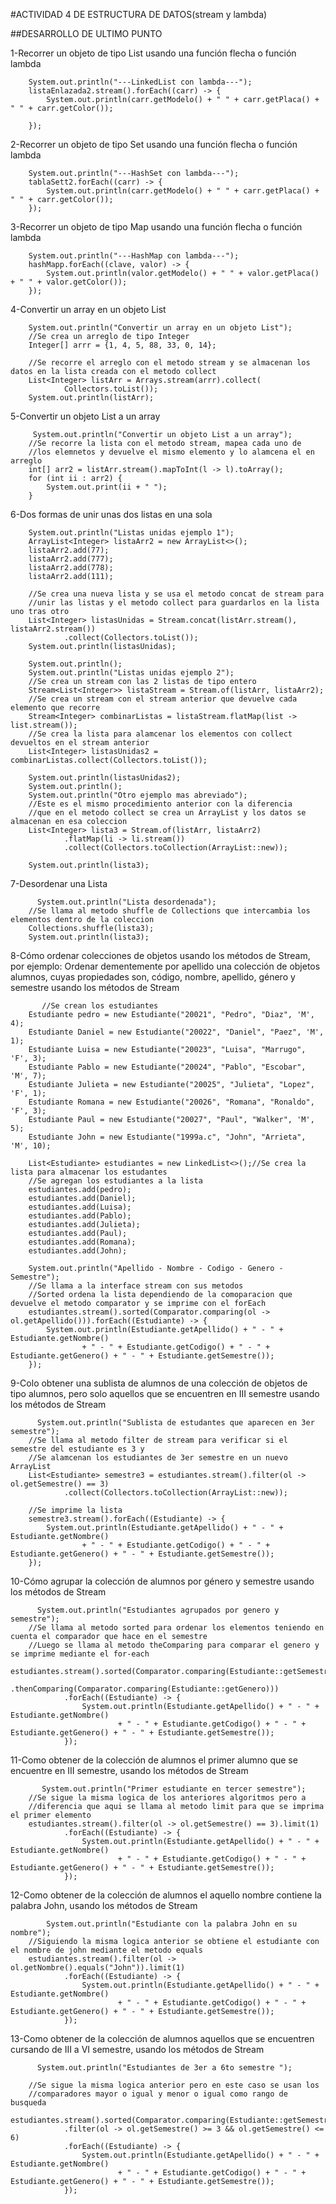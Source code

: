 #ACTIVIDAD 4 DE ESTRUCTURA DE DATOS(stream y lambda)

##DESARROLLO DE ULTIMO PUNTO

1-Recorrer un objeto de tipo List usando una función flecha o función lambda

        System.out.println("---LinkedList con lambda---");
        listaEnlazada2.stream().forEach((carr) -> {
            System.out.println(carr.getModelo() + " " + carr.getPlaca() + " " + carr.getColor());

        });


2-Recorrer un objeto de tipo Set usando una función flecha o función lambda

        System.out.println("---HashSet con lambda---");
        tablaSett2.forEach((carr) -> {
            System.out.println(carr.getModelo() + " " + carr.getPlaca() + " " + carr.getColor());
        });

3-Recorrer un objeto de tipo Map usando una función flecha o función lambda

        System.out.println("---HashMap con lambda---");
        hashMapp.forEach((clave, valor) -> {
            System.out.println(valor.getModelo() + " " + valor.getPlaca() + " " + valor.getColor());
        });


4-Convertir un array en un objeto List

        System.out.println("Convertir un array en un objeto List");
        //Se crea un arreglo de tipo Integer
        Integer[] arrr = {1, 4, 5, 88, 33, 0, 14};

        //Se recorre el arreglo con el metodo stream y se almacenan los datos en la lista creada con el metodo collect
        List<Integer> listArr = Arrays.stream(arrr).collect(
                Collectors.toList());
        System.out.println(listArr);


5-Convertir un objeto List a un array

         System.out.println("Convertir un objeto List a un array");
        //Se recorre la lista con el metodo stream, mapea cada uno de 
        //los elemnetos y devuelve el mismo elemento y lo alamcena el en arreglo
        int[] arr2 = listArr.stream().mapToInt(l -> l).toArray();
        for (int ii : arr2) {
            System.out.print(ii + " ");
        }


  6-Dos formas de unir unas dos listas en una sola

        System.out.println("Listas unidas ejemplo 1");
        ArrayList<Integer> listaArr2 = new ArrayList<>();
        listaArr2.add(77);
        listaArr2.add(777);
        listaArr2.add(778);
        listaArr2.add(111);

        //Se crea una nueva lista y se usa el metodo concat de stream para 
        //unir las listas y el metodo collect para guardarlos en la lista uno tras otro
        List<Integer> listasUnidas = Stream.concat(listArr.stream(), listaArr2.stream())
                .collect(Collectors.toList());
        System.out.println(listasUnidas);

        System.out.println();
        System.out.println("Listas unidas ejemplo 2");
        //Se crea un stream con las 2 listas de tipo entero
        Stream<List<Integer>> listaStream = Stream.of(listArr, listaArr2);
        //Se crea un stream con el stream anterior que devuelve cada elemento que recorre 
        Stream<Integer> combinarListas = listaStream.flatMap(list -> list.stream());
        //Se crea la lista para alamcenar los elementos con collect devueltos en el stream anterior
        List<Integer> listasUnidas2 = combinarListas.collect(Collectors.toList());

        System.out.println(listasUnidas2);
        System.out.println();
        System.out.println("Otro ejemplo mas abreviado");
        //Este es el mismo procedimiento anterior con la diferencia 
        //que en el metodo collect se crea un ArrayList y los datos se almacenan en esa coleccion
        List<Integer> lista3 = Stream.of(listArr, listaArr2)
                .flatMap(li -> li.stream())
                .collect(Collectors.toCollection(ArrayList::new));

        System.out.println(lista3);


7-Desordenar una Lista

          System.out.println("Lista desordenada");
        //Se llama al metodo shuffle de Collections que intercambia los elementos dentro de la coleccion
        Collections.shuffle(lista3);
        System.out.println(lista3);

8-Cómo ordenar colecciones de objetos usando los métodos de Stream, por
ejemplo: Ordenar dementemente por apellido una colección de objetos
alumnos, cuyas propiedades son, código, nombre, apellido, género y
semestre usando los métodos de Stream

           //Se crean los estudiantes
        Estudiante pedro = new Estudiante("20021", "Pedro", "Diaz", 'M', 4);
        Estudiante Daniel = new Estudiante("20022", "Daniel", "Paez", 'M', 1);
        Estudiante Luisa = new Estudiante("20023", "Luisa", "Marrugo", 'F', 3);
        Estudiante Pablo = new Estudiante("20024", "Pablo", "Escobar", 'M', 7);
        Estudiante Julieta = new Estudiante("20025", "Julieta", "Lopez", 'F', 1);
        Estudiante Romana = new Estudiante("20026", "Romana", "Ronaldo", 'F', 3);
        Estudiante Paul = new Estudiante("20027", "Paul", "Walker", 'M', 5);
        Estudiante John = new Estudiante("1999a.c", "John", "Arrieta", 'M', 10);

        List<Estudiante> estudiantes = new LinkedList<>();//Se crea la lista para almacenar los estudantes
        //Se agregan los estudiantes a la lista
        estudiantes.add(pedro);
        estudiantes.add(Daniel);
        estudiantes.add(Luisa);
        estudiantes.add(Pablo);
        estudiantes.add(Julieta);
        estudiantes.add(Paul);
        estudiantes.add(Romana);
        estudiantes.add(John);

        System.out.println("Apellido - Nombre - Codigo - Genero - Semestre");
        //Se llama a la interface stream con sus metodos
        //Sorted ordena la lista dependiendo de la comoparacion que devuelve el metodo comparator y se imprime con el forEach
        estudiantes.stream().sorted(Comparator.comparing(ol -> ol.getApellido())).forEach((Estudiante) -> {
            System.out.println(Estudiante.getApellido() + " - " + Estudiante.getNombre()
                    + " - " + Estudiante.getCodigo() + " - " + Estudiante.getGenero() + " - " + Estudiante.getSemestre());
        });



9-Colo obtener una sublista de alumnos de una colección de objetos de tipo
alumnos, pero solo aquellos que se encuentren en III semestre usando los
métodos de Stream

          System.out.println("Sublista de estudantes que aparecen en 3er semestre");
        //Se llama al metodo filter de stream para verificar si el semestre del estudiante es 3 y 
        //Se alamcenan los estudiantes de 3er semestre en un nuevo ArrayList
        List<Estudiante> semestre3 = estudiantes.stream().filter(ol -> ol.getSemestre() == 3)
                .collect(Collectors.toCollection(ArrayList::new));

        //Se imprime la lista 
        semestre3.stream().forEach((Estudiante) -> {
            System.out.println(Estudiante.getApellido() + " - " + Estudiante.getNombre()
                    + " - " + Estudiante.getCodigo() + " - " + Estudiante.getGenero() + " - " + Estudiante.getSemestre());
        });


10-Cómo agrupar la colección de alumnos por género y semestre usando los
métodos de Stream

          System.out.println("Estudiantes agrupados por genero y semestre");
        //Se llama al metodo sorted para ordenar los elementos teniendo en cuenta el comparador que hace en el semestre
        //Luego se llama al metodo theComparing para comparar el genero y se imprime mediante el for-each
        estudiantes.stream().sorted(Comparator.comparing(Estudiante::getSemestre)
                .thenComparing(Comparator.comparing(Estudiante::getGenero)))
                .forEach((Estudiante) -> {
                    System.out.println(Estudiante.getApellido() + " - " + Estudiante.getNombre()
                            + " - " + Estudiante.getCodigo() + " - " + Estudiante.getGenero() + " - " + Estudiante.getSemestre());
                });



11-Como obtener de la colección de alumnos el primer alumno que se encuentre
en III semestre, usando los métodos de Stream

           System.out.println("Primer estudiante en tercer semestre");
        //Se sigue la misma logica de los anteriores algoritmos pero a 
        //diferencia que aqui se llama al metodo limit para que se imprima el primer elemento 
        estudiantes.stream().filter(ol -> ol.getSemestre() == 3).limit(1)
                .forEach((Estudiante) -> {
                    System.out.println(Estudiante.getApellido() + " - " + Estudiante.getNombre()
                            + " - " + Estudiante.getCodigo() + " - " + Estudiante.getGenero() + " - " + Estudiante.getSemestre());
                });



12-Como obtener de la colección de alumnos el aquello nombre contiene la
palabra John, usando los métodos de Stream

            System.out.println("Estudiante con la palabra John en su nombre");
        //Siguiendo la misma logica anterior se obtiene el estudiante con el nombre de john mediante el metodo equals
        estudiantes.stream().filter(ol -> ol.getNombre().equals("John")).limit(1)
                .forEach((Estudiante) -> {
                    System.out.println(Estudiante.getApellido() + " - " + Estudiante.getNombre()
                            + " - " + Estudiante.getCodigo() + " - " + Estudiante.getGenero() + " - " + Estudiante.getSemestre());
                });



13-Como obtener de la colección de alumnos aquellos que se encuentren
cursando de III a VI semestre, usando los métodos de Stream

          System.out.println("Estudiantes de 3er a 6to semestre ");

        //Se sigue la misma logica anterior pero en este caso se usan los 
        //comparadores mayor o igual y menor o igual como rango de busqueda
        estudiantes.stream().sorted(Comparator.comparing(Estudiante::getSemestre))
                .filter(ol -> ol.getSemestre() >= 3 && ol.getSemestre() <= 6)
                .forEach((Estudiante) -> {
                    System.out.println(Estudiante.getApellido() + " - " + Estudiante.getNombre()
                            + " - " + Estudiante.getCodigo() + " - " + Estudiante.getGenero() + " - " + Estudiante.getSemestre());
                });



        
          

